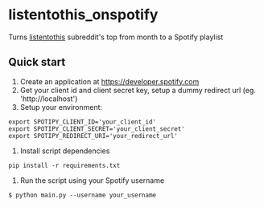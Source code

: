 # listentothis_onspotify
Turns [listentothis](https://www.reddit.com/r/listentothis/) subreddit's top from month to a Spotify playlist

## Quick start

1. Create an application at https://developer.spotify.com 
1. Get your client id and client secret key, setup a dummy redirect url (eg. 'http://localhost')
1. Setup your environment:
  ```
  export SPOTIPY_CLIENT_ID='your_client_id'
  export SPOTIPY_CLIENT_SECRET='your_client_secret'
  export SPOTIPY_REDIRECT_URI='your_redirect_url'
  ```
  
1. Install script dependencies 

  `pip install -r requirements.txt`

1. Run the script using your Spotify username

  `$ python main.py --username your_username`
  
